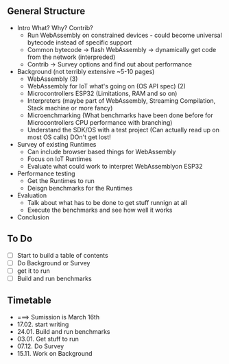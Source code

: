 ## General Structure

- Intro What? Why? Contrib?
  - Run WebAssembly on constrained devices - could become universal bytecode instead of specific support
  - Common bytecode -> flash WebAssembly -> dynamically get code from the network (interpreded)
  - Contrib -> Survey options and find out about performance
- Background (not terribly extensive ~5-10 pages)
  - WebAssembly (3)
  - WebAssembly for IoT what's going on (OS API spec) (2)
  - Microcontrollers ESP32 (Limitations, RAM and so on)
  - Interpreters (maybe part of WebAssembly, Streaming Compilation, Stack machine or more fancy)
  - Microenchmarking (What benchmarks have been done before for Microcontrollers CPU performance with branching)
  - Understand the SDK/OS with a test project (Can actually read up on most OS calls) DOn't get lost!
- Survey of existing Runtimes
  - Can include browser based things for WebAssembly
  - Focus on IoT Runtimes
  - Evaluate what could work to interpret WebAssemblyon ESP32
- Performance testing
  - Get the Runtimes to run
  - Deisgn benchmarks for the Runtimes
- Evaluation
  - Talk about what has to be done to get stuff runnign at all
  - Execute the benchmarks and see how well it works
- Conclusion

## To Do

- [ ] Start to build a table of contents
- [ ] Do Background or Survey
- [ ] get it to run
- [ ] Build and run benchmarks

## Timetable

- ===> Sumission is March 16th
- 17.02. start writing
- 24.01. Build and run benchmarks
- 03.01. Get stuff to run
- 07.12. Do Survey
- 15.11. Work on Background
